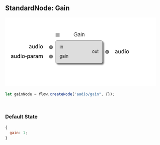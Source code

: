 ## StandardNode: Gain

<img class="zoomable" alt="Gain standard node" src="/images/standard-nodes/audio/gain.png" />

<Hierarchy :extend="{name: 'Node', link: '../../api/classes/node.html'}" />
<br/>

```js
let gainNode = flow.createNode("audio/gain", {});
```

<br/>

### Default State

```js
{
  gain: 1;
}
```
